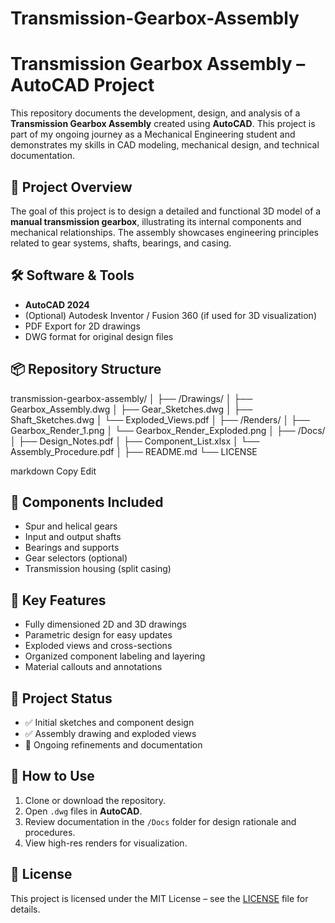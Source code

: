 # Transmission-Gearbox-Assembly
# Transmission Gearbox Assembly – AutoCAD Project

This repository documents the development, design, and analysis of a **Transmission Gearbox Assembly** created using **AutoCAD**. This project is part of my ongoing journey as a Mechanical Engineering student and demonstrates my skills in CAD modeling, mechanical design, and technical documentation.

## 📁 Project Overview

The goal of this project is to design a detailed and functional 3D model of a **manual transmission gearbox**, illustrating its internal components and mechanical relationships. The assembly showcases engineering principles related to gear systems, shafts, bearings, and casing.

## 🛠️ Software & Tools

- **AutoCAD 2024**
- (Optional) Autodesk Inventor / Fusion 360 (if used for 3D visualization)
- PDF Export for 2D drawings
- DWG format for original design files

## 📦 Repository Structure

transmission-gearbox-assembly/
│
├── /Drawings/
│ ├── Gearbox_Assembly.dwg
│ ├── Gear_Sketches.dwg
│ ├── Shaft_Sketches.dwg
│ └── Exploded_Views.pdf
│
├── /Renders/
│ ├── Gearbox_Render_1.png
│ └── Gearbox_Render_Exploded.png
│
├── /Docs/
│ ├── Design_Notes.pdf
│ ├── Component_List.xlsx
│ └── Assembly_Procedure.pdf
│
├── README.md
└── LICENSE

markdown
Copy
Edit

## 🔧 Components Included

- Spur and helical gears
- Input and output shafts
- Bearings and supports
- Gear selectors (optional)
- Transmission housing (split casing)

## 📌 Key Features

- Fully dimensioned 2D and 3D drawings
- Parametric design for easy updates
- Exploded views and cross-sections
- Organized component labeling and layering
- Material callouts and annotations

## 📝 Project Status

- ✅ Initial sketches and component design
- ✅ Assembly drawing and exploded views
- 🔄 Ongoing refinements and documentation

## 🚀 How to Use

1. Clone or download the repository.
2. Open `.dwg` files in **AutoCAD**.
3. Review documentation in the `/Docs` folder for design rationale and procedures.
4. View high-res renders for visualization.

## 📖 License

This project is licensed under the MIT License – see the [LICENSE](LICENSE) file for details.
